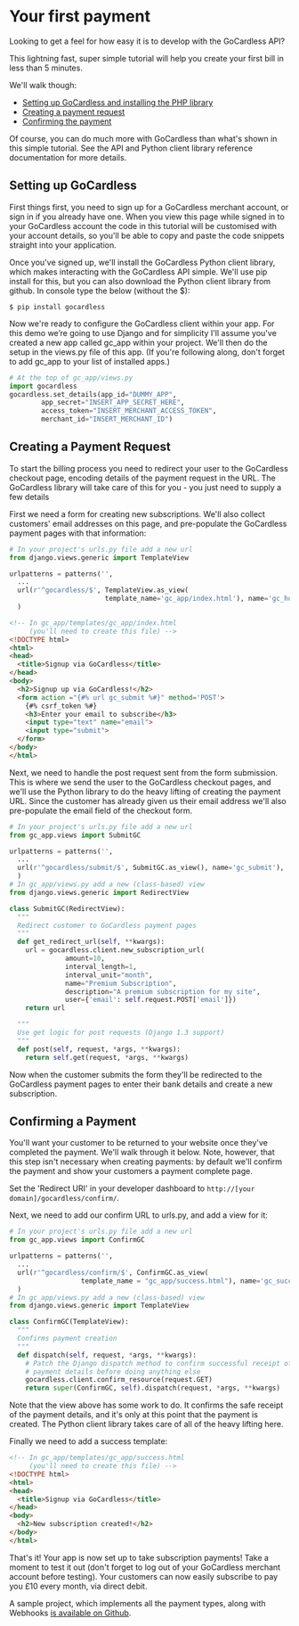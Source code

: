 # Your first payment

Looking to get a feel for how easy it is to develop with the GoCardless API?

This lightning fast, super simple tutorial will help you create your first bill in less than 5 minutes.

We'll walk though:

* [Setting up GoCardless and installing the PHP library](#setting-up-gocardless)
* [Creating a payment request](#creating-a-payment-request)
* [Confirming the payment](#confirming-a-payment)

Of course, you can do much more with GoCardless than what's shown in this simple tutorial. See the API and Python client library reference documentation for more details.

## Setting up GoCardless

First things first, you need to sign up for a GoCardless merchant account, or sign in if you already have one. When you view this page while signed in to your GoCardless account the code in this tutorial will be customised with your account details, so you'll be able to copy and paste the code snippets straight into your application.

Once you've signed up, we'll install the GoCardless Python client library, which makes interacting with the GoCardless API simple. We'll use pip install for this, but you can also download the Python client library from github. In console type the below (without the $):

    $ pip install gocardless

Now we're ready to configure the GoCardless client within your app. For this demo we’re going to use Django and for simplicity I'll assume you've created a new app called gc_app within your project. We'll then do the setup in the views.py file of this app. (If you're following along, don't forget to add gc_app to your list of installed apps.)

```python
# At the top of gc_app/views.py
import gocardless
gocardless.set_details(app_id="DUMMY_APP",
        app_secret="INSERT_APP_SECRET_HERE",
        access_token="INSERT_MERCHANT_ACCESS_TOKEN",
        merchant_id="INSERT_MERCHANT_ID")
```

## Creating a Payment Request

To start the billing process you need to redirect your user to the GoCardless checkout page, encoding details of the payment request in the URL. The GoCardless library will take care of this for you - you just need to supply a few details

First we need a form for creating new subscriptions. We'll also collect customers' email addresses on this page, and pre-populate the GoCardless payment pages with that information:

```python
# In your project's urls.py file add a new url
from django.views.generic import TemplateView

urlpatterns = patterns('',
  ...
  url(r'^gocardless/$', TemplateView.as_view(
                        template_name='gc_app/index.html'), name='gc_home'),
  )
```

```html
<!-- In gc_app/templates/gc_app/index.html
     (you'll need to create this file) -->
<!DOCTYPE html>
<html>
<head>
  <title>Signup via GoCardless</title>
</head>
<body>
  <h2>Signup up via GoCardless!</h2>
  <form action ="{#% url gc_submit %#}" method='POST'>
    {#% csrf_token %#}
    <h3>Enter your email to subscribe</h3>
    <input type="text" name="email">
    <input type="submit">
  </form>
</body>
</html>
```

Next, we need to handle the post request sent from the form submission. This is where we send the user to the GoCardless checkout pages, and we'll use the Python library to do the heavy lifting of creating the payment URL. Since the customer has already given us their email address we'll also pre-populate the email field of the checkout form.

```python
# In your project's urls.py file add a new url
from gc_app.views import SubmitGC

urlpatterns = patterns('',
  ...
  url(r'^gocardless/submit/$', SubmitGC.as_view(), name='gc_submit'),
  )
# In gc_app/views.py add a new (class-based) view
from django.views.generic import RedirectView

class SubmitGC(RedirectView):
  """
  Redirect customer to GoCardless payment pages
  """
  def get_redirect_url(self, **kwargs):
    url = gocardless.client.new_subscription_url(
              amount=10,
              interval_length=1,
              interval_unit="month",
              name="Premium Subscription",
              description="A premium subscription for my site",
              user={'email': self.request.POST['email']})
    return url

  """
  Use get logic for post requests (Django 1.3 support)
  """
  def post(self, request, *args, **kwargs):
    return self.get(request, *args, **kwargs)
```

Now when the customer submits the form they'll be redirected to the GoCardless payment pages to enter their bank details and create a new subscription.

## Confirming a Payment

You'll want your customer to be returned to your website once they've completed the payment. We'll walk through it below. Note, however, that this step isn't necessary when creating payments: by default we'll confirm the payment and show your customers a payment complete page.

Set the 'Redirect URI' in your developer dashboard to <code>http://[your domain]/gocardless/confirm/</code>.

Next, we need to add our confirm URL to urls.py, and add a view for it:

```python
# In your project's urls.py file add a new url
from gc_app.views import ConfirmGC

urlpatterns = patterns('',
  ...
  url(r'^gocardless/confirm/$', ConfirmGC.as_view(
                  template_name = "gc_app/success.html"), name='gc_success'),
  )
# In gc_app/views.py add a new (class-based) view
from django.views.generic import TemplateView

class ConfirmGC(TemplateView):
  """
  Confirms payment creation
  """
  def dispatch(self, request, *args, **kwargs):
    # Patch the Django dispatch method to confirm successful receipt of the
    # payment details before doing anything else
    gocardless.client.confirm_resource(request.GET)
    return super(ConfirmGC, self).dispatch(request, *args, **kwargs)
```

Note that the view above has some work to do. It confirms the safe receipt of the payment details, and it's only at this point that the payment is created. The Python client library takes care of all of the heavy lifting here.

Finally we need to add a success template:

```html
<!-- In gc_app/templates/gc_app/success.html
     (you'll need to create this file) -->
<!DOCTYPE html>
<html>
<head>
  <title>Signup via GoCardless</title>
</head>
<body>
  <h2>New subscription created!</h2>
</body>
</html>
```

That's it! Your app is now set up to take subscription payments! Take a moment to test it out (don't forget to log out of your GoCardless merchant account before testing). Your customers can now easily subscribe to pay you £10 every month, via direct debit.

A sample project, which implements all the payment types, along with Webhooks [is available on Github](https://github.com/gocardless/sample-django-app.git).
